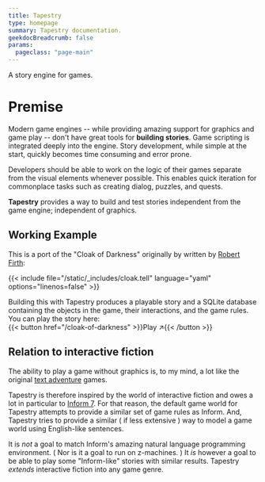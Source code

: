 ```yaml
---
title: Tapestry
type: homepage
summary: Tapestry documentation.
geekdocBreadcrumb: false
params:
  pageclass: "page-main"
---
```

A story engine for games.

# Premise

Modern game engines -- while providing amazing support for graphics and game play -- don't have great tools for **building stories**. Game scripting is integrated deeply into the engine. Story development, while simple at the start, quickly becomes time consuming and error prone.

Developers should be able to work on the logic of their games separate from the visual elements whenever possible. This enables quick iteration for commonplace tasks such as creating dialog, puzzles, and quests.

**Tapestry** provides a way to build and test stories independent from the game engine; independent of graphics.

## Working Example

This is a port of the "Cloak of Darkness" originally by written by [Robert Firth](https://www.ifwiki.org/Cloak_of_Darkness): 

{{< include file="/static/_includes/cloak.tell" language="yaml" options="linenos=false" >}}

Building this with Tapestry produces a playable story and a SQLite database containing the objects in the game, their interactions, and the game rules. You can play the story here: <br> {{< button href="/cloak-of-darkness" >}}Play ↗{{< /button >}}

## Relation to interactive fiction

The ability to play a game without graphics is, to my mind, a lot like the original [text adventure](https://en.wikipedia.org/wiki/Colossal_Cave_Adventure) games. 

Tapestry is therefore inspired by the world of interactive fiction and owes a lot in particular to [Inform 7](http://inform7.com/). For that reason, the default game world for Tapestry attempts to provide a similar set of game rules as Inform. And, Tapestry tries to provide a similar ( if less extensive ) way to model a game world using English-like sentences.

It is *not* a goal to match Inform's amazing natural language programming environment. ( Nor is it a goal to run on z-machines. )  It *is* however a goal to be able to play some "Inform-like" stories with similar results. Tapestry *extends* interactive fiction into any game genre.
